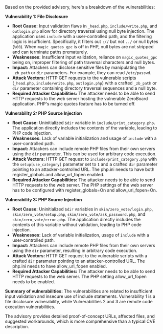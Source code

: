 Based on the provided advisory, here's a breakdown of the vulnerabilities:

**Vulnerability 1: File Disclosure**

*   **Root Cause:** Input validation flaws in `_head.php`, `include/write.php`, and `outlogin.php` allow for directory traversal using null byte injection. The application uses `include` with a user-controlled path, and the filtering logic is insufficient. Specifically, it filters out `://` but not `../` or null bytes (`%00`). When `magic_quotes_gpc` is off in PHP, null bytes are not stripped and can terminate paths prematurely.
*   **Weaknesses:** Insufficient input validation, reliance on `magic_quotes_gpc` being on, improper filtering of path traversal characters and null bytes.
*   **Impact:** Attackers can disclose sensitive files by manipulating the `_zb_path` or `dir` parameters. For example, they can read `/etc/passwd`.
*   **Attack Vectors:** HTTP GET requests to the vulnerable scripts (`_head.php`, `include/write.php`, `outlogin.php`) with a crafted `_zb_path` or `dir` parameter containing directory traversal sequences and a null byte.
*   **Required Attacker Capabilities:** The attacker needs to be able to send HTTP requests to the web server hosting the vulnerable ZeroBoard application.  PHP's magic quotes feature has to be turned off.

**Vulnerability 2: PHP Source Injection**

*   **Root Cause:** Uninitialized `$dir` variable in `include/print_category.php`. The application directly includes the contents of the variable, leading to PHP code injection.
*   **Weaknesses:** Lack of variable initialization and usage of `include` with a user-controlled path.
*  **Impact:** Attackers can include remote PHP files from their own servers using the `dir` parameter. This can be used for arbitrary code execution.
*   **Attack Vectors:** HTTP GET request to `include/print_category.php` with the `setup[use_category]` parameter set to `1` and a crafted `dir` parameter pointing to an attacker-controlled URL. The php.ini needs to have both register_globals and allow_url_fopen enabled.
*   **Required Attacker Capabilities:** The attacker needs to be able to send HTTP requests to the web server. The PHP settings of the web server has to be configured with register_globals=On and allow_url_fopen=On.

**Vulnerability 3: PHP Source Injection**

*   **Root Cause:**  Uninitialized `$dir` variables in `skin/zero_vote/login.php`, `skin/zero_vote/setup.php`, `skin/zero_vote/ask_password.php`, and `skin/zero_vote/error.php`. The application directly includes the contents of this variable without validation, leading to PHP code injection.
*   **Weaknesses:** Lack of variable initialization, usage of `include` with a user-controlled path.
*   **Impact:** Attackers can include remote PHP files from their own servers using the `dir` parameter, resulting in arbitrary code execution.
*   **Attack Vectors:** HTTP GET request to the vulnerable scripts with a crafted `dir` parameter pointing to an attacker-controlled URL. The php.ini needs to have allow_url_fopen enabled.
*   **Required Attacker Capabilities:**  The attacker needs to be able to send HTTP requests to the web server. The PHP setting allow_url_fopen needs to be enabled.

**Summary of vulnerabilities:**
The vulnerabilities are related to insufficient input validation and insecure use of include statements. Vulnerability 1 is a file disclosure vulnerability, while Vulnerabilities 2 and 3 are remote code execution vulnerabilities.

The advisory provides detailed proof-of-concept URLs, affected files, and suggested workarounds, which is more comprehensive than a typical CVE description.